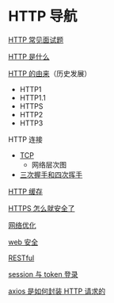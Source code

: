 # HTTP 导航

[HTTP 常见面试题](./HTTP常见面试题.md)

[HTTP 是什么](./HTTP常见面试题.md)

[HTTP 的由来](./HTTP的由来.md)（历史发展）

-   HTTP1
-   HTTP1.1
-   HTTPS
-   HTTP2
-   HTTP3

HTTP 连接

-   [TCP](./TCP.md)
    -   网络层次图
-   [三次握手和四次挥手](./三次握手和四次挥手.md)

[HTTP 缓存](./HTTP缓存.md)

[HTTPS 怎么就安全了](./HTTPS怎么就安全了.md)

[网络优化](./网络优化.md)

[web 安全](./web安全.md)

[RESTful](./RESTful.md)

[session 与 token 登录](./session与token登录.md)

[axios 是如何封装 HTTP 请求的](./axios是如何封装HTTP请求的.md)
